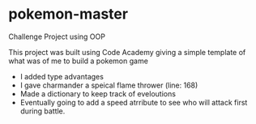 # pokemon-master
Challenge Project using OOP 

This project was built using Code Academy giving a simple template of what was of me to build a pokemon game

- I added type advantages 
- I gave charmander a speical flame thrower (line: 168) 
- Made a dictionary to keep track of eveloutions 
- Eventually going to add a speed atrribute to see who will attack first during battle. 
